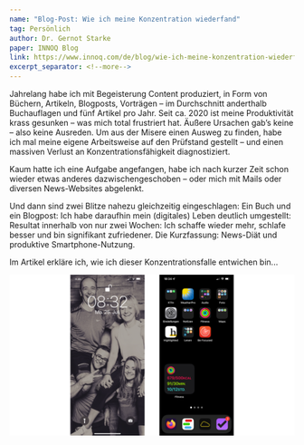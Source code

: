```yaml
---
name: "Blog-Post: Wie ich meine Konzentration wiederfand"
tag: Persönlich
author: Dr. Gernot Starke
paper: INNOQ Blog
link: https://www.innoq.com/de/blog/wie-ich-meine-konzentration-wiederfand/
excerpt_separator: <!--more-->
---
```


Jahrelang habe ich mit Begeisterung Content produziert, in Form von Büchern, Artikeln, Blogposts, Vorträgen – im Durchschnitt anderthalb Buchauflagen und fünf Artikel pro Jahr. Seit ca. 2020 ist meine Produktivität krass gesunken – was mich total frustriert hat. Äußere Ursachen gab’s keine – also keine Ausreden. Um aus der Misere einen Ausweg zu finden, habe ich mal meine eigene Arbeitsweise auf den Prüfstand gestellt – und einen massiven Verlust an Konzentrationsfähigkeit diagnostiziert. 

Kaum hatte ich eine Aufgabe angefangen, habe ich nach kurzer Zeit schon wieder etwas anderes dazwischengeschoben – oder mich mit Mails oder diversen News-Websites abgelenkt.

Und dann sind zwei Blitze nahezu gleichzeitig eingeschlagen: Ein Buch und ein Blogpost: Ich habe daraufhin mein (digitales) Leben deutlich umgestellt: Resultat innerhalb von nur zwei Wochen: Ich schaffe wieder mehr, schlafe besser und bin signifikant zufriedener. Die Kurzfassung: News-Diät und produktive Smartphone-Nutzung.



Im Artikel erkläre ich, wie ich dieser Konzentrationsfalle entwichen bin...

![Smartphone neu konfiguriert](/images/articles/home-lock.png)

<!--more-->
